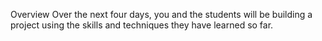 Overview
Over the next four days, you and the students will be building a project using the skills and techniques they have learned so far.
